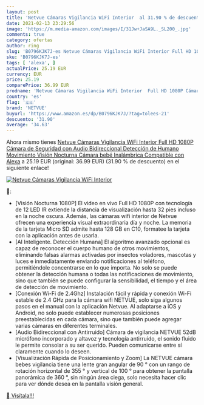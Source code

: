```yaml
---
layout: post
title: 'Netvue Cámaras Vigilancia WiFi Interior  al 31.90 % de descuento'
date: 2021-02-13 23:29:56
image: 'https://m.media-amazon.com/images/I/31Jw+JaSA9L._SL200_.jpg'
comments: true
category: ofertas
author: ring
slug: 'B0796KJK7J-es Netvue Cámaras Vigilancia WiFi Interior Full HD 1080P...'
sku: 'B0796KJK7J-es'
tags: [ 'alexa', ]
actualPrice: 25.19 EUR
currency: EUR
price: 25.19
comparePrice: 36.99 EUR
prodname: 'Netvue Cámaras Vigilancia WiFi Interior  Full HD 1080P Cámara de Seguridad con Audio Bidireccional  Detección de Humano Movimiento  Visión Nocturna  Cámara bebé Inalámbrica Compatible con Alexa'
country: 'es'
flag: '🇪🇸'
brand: 'NETVUE'
buyurl: 'https://www.amazon.es/dp/B0796KJK7J/?tag=tolees-21'
descuento: '31.90'
average: '34.63'
---
```


Ahora mismo tienes [Netvue Cámaras Vigilancia WiFi Interior  Full HD 1080P Cámara de Seguridad con Audio Bidireccional  Detección de Humano Movimiento  Visión Nocturna  Cámara bebé Inalámbrica Compatible con Alexa](https://www.amazon.es/dp/B0796KJK7J/?tag=tolees-21) a 25.19 EUR (original: 36.99 EUR) (31.90 %  de descuento) en el siguiente enlace!

[![Netvue Cámaras Vigilancia WiFi Interior ](https://m.media-amazon.com/images/I/31Jw+JaSA9L._SL200_.jpg)](https://www.amazon.es/dp/B0796KJK7J/?tag=tolees-21)

🔎:

- [Visión Nocturna 1080P] El video en vivo Full HD 1080P con tecnología de 12 LED IR extiende la distancia de visualización hasta 32 pies incluso en la noche oscura. Además, las cámaras wifi interior de Netvue ofrecen una experiencia visual extraordinaria día y noche. La memoria de la tarjeta Micro SD admite hasta 128 GB en C10, formatee la tarjeta con la aplicación antes de usarla.
- [AI Inteligente. Detección Humana] El algoritmo avanzado opcional es capaz de reconocer el cuerpo humano de otros movimientos, eliminando falsas alarmas activadas por insectos voladores, mascotas y luces e inmediatamente enviando notificaciones al teléfono, permitiéndole concentrarse en lo que importa. No solo se puede obtener la detección humana o todas las notificaciones de movimiento, sino que también se puede configurar la sensibilidad, el tiempo y el área de detección de movimiento.
- [Conexión Wi-Fi de 2.4Ghz] Instalación fácil y rápida y conexión Wi-Fi estable de 2.4 GHz para la cámara wifi NETVUE, solo siga algunos pasos en el manual con la aplicación Netvue. Al adaptarse a iOS y Android, no solo puede establecer numerosas posiciones preestablecidas en cada cámara, sino que también puede agregar varias cámaras en diferentes terminales.
- [Audio Bidireccional con Antirruido] Cámara de vigilancia NETVUE 52dB micrófono incorporado y altavoz y tecnología antirruido, el sonido fluido le permite consolar a su ser querido. Pueden comunicarse entre sí claramente cuando lo deseen.
- [Visualización Rápida de Posicionamiento y Zoom] La NETVUE cámara bebes vigilancia tiene una lente gran angular de 90 ° con un rango de rotación horizontal de 355 ° y vertical de 100 ° para obtener la pantalla panorámica de 360 ​​°, sin ningún área ciega, solo necesita hacer clic para ver dónde desea en la pantalla visión general.

[🛒 Visítala!!!](https://www.amazon.es/dp/B0796KJK7J/?tag=tolees-21)
